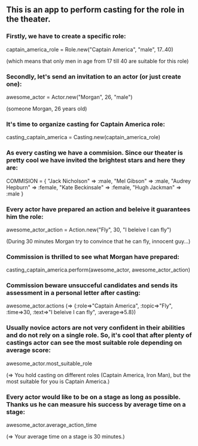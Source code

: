 ##  This is an app to perform casting for the role in the theater.

### Firstly, we have to create a specific role:
captain_america_role = Role.new("Captain America", "male", 17..40)

(which means that only men in age from 17 till 40 are suitable for this role)

### Secondly, let's send an invitation to an actor (or just create one):
awesome_actor = Actor.new("Morgan", 26, "male")

(someone Morgan, 26 years old)

### It's time to organize casting for Captain America role:
casting_captain_america = Casting.new(captain_america_role)

### As every casting we have a commision. Since our theater is pretty cool we have invited the brightest stars and here they are:
COMMISION = { "Jack Nicholson" => :male, "Mel Gibson" => :male, "Audrey Hepburn" => :female, "Kate Beckinsale" => :female, "Hugh Jackman" => :male }

### Every actor have prepared an action and beleive it guarantees him the role:
awesome_actor_action = Action.new("Fly", 30, "I beleive I can fly")

(During 30 minutes Morgan try to convince that he can fly, innocent guy...)

### Commission is thrilled to see what Morgan have prepared:
casting_captain_america.perform(awesome_actor, awesome_actor_action)

### Commission beware unsucceful candidates and sends its assessment in a personal letter after casting:
awesome_actor.actions (=> {:role=>"Captain America", :topic=>"Fly", :time=>30, :text=>"I beleive I can fly", :average=>5.8})

### Usually novice actors are not very confident in their abilities and do not rely on a single role. So, it's cool that after plenty of castings actor can see the most suitable role depending on average score:
awesome_actor.most_suitable_role

(=> You hold casting on different roles (Captain America, Iron Man), but the most suitable for you is Captain America.)

### Every actor would like to be on a stage as long as possible. Thanks us he can measure his success by average time on a stage:
awesome_actor.average_action_time

(=> Your average time on a stage is 30 minutes.)